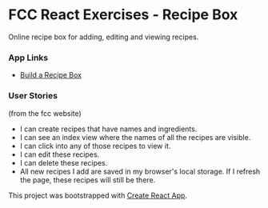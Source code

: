 # FCC React Exercises - Recipe Box

Online recipe box for adding, editing and viewing recipes.

### App Links

- [Build a Recipe Box](https://www.freecodecamp.com/challenges/build-a-recipe-box)

### User Stories
(from the fcc website)

- I can create recipes that have names and ingredients.
- I can see an index view where the names of all the recipes are visible.
- I can click into any of those recipes to view it.
- I can edit these recipes.
- I can delete these recipes.
- All new recipes I add are saved in my browser's local storage. If I refresh the page, these recipes will still be there.


This project was bootstrapped with [Create React App](https://github.com/facebookincubator/create-react-app).
